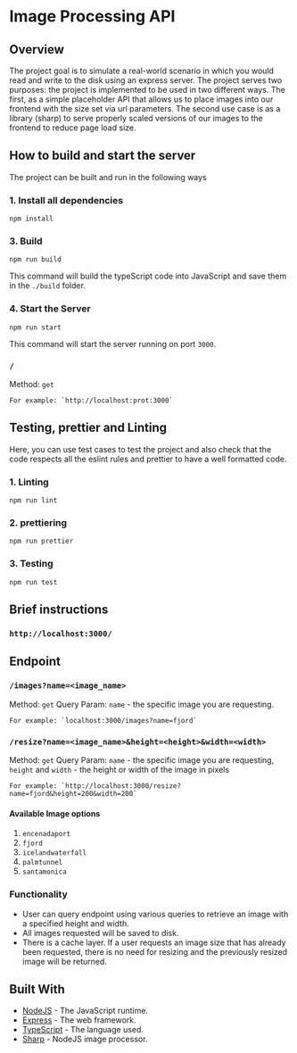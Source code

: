 # Image Processing API

## Overview

The project goal is to simulate a real-world scenario in which you would read and write to the disk using an express server. The project serves two purposes: the project is implemented to be used in two different ways. The first, as a simple placeholder API that allows us to place images into our frontend with the size set via url parameters. The second use case is as a library (sharp) to serve properly scaled versions of our images to the frontend to reduce page load size.

## How to build and start the server

The project can be built and run in the following ways

### 1. Install all dependencies

`npm install`

### 3. Build

`npm run build`

This command will build the typeScript code into JavaScript and save them in the `./build` folder.

### 4. Start the Server

`npm run start`

This command will start the server running on port `3000`.

### `/`

Method: `get`

    For example: `http://localhost:prot:3000`

## Testing, prettier and Linting

Here, you can use test cases to test the project and also check that the code respects all the eslint rules and prettier to have a well formatted code.

### 1. Linting

`npm run lint`

### 2. prettiering

`npm run prettier`

### 3. Testing

`npm run test`

## Brief instructions

### `http://localhost:3000/`

## Endpoint

### `/images?name=<image_name>`

Method: `get`
Query Param: `name` - the specific image you are requesting.

    For example: `localhost:3000/images?name=fjord`

### `/resize?name=<image_name>&height=<height>&width=<width>`

Method: `get`
Query Param: `name` - the specific image you are requesting, `height` and `width` - the height or width of the image in pixels

    For example: `http://localhost:3000/resize?name=fjord&height=200&width=200`

#### Available Image options

1. `encenadaport`
2. `fjord`
3. `icelandwaterfall`
4. `palmtunnel`
5. `santamonica`

### Functionality

- User can query endpoint using various queries to retrieve an image with a specified height and width.
- All images requested will be saved to disk.
- There is a cache layer. If a user requests an image size that has already been requested, there is no need for resizing and the previously resized image will be returned.

## Built With

- [NodeJS](https://nodejs.org/en/) - The JavaScript runtime.
- [Express](https://expressjs.com/) - The web framework.
- [TypeScript](https://www.typescriptlang.org/) - The language used.
- [Sharp](https://sharp.pixelplumbing.com/) - NodeJS image processor.
